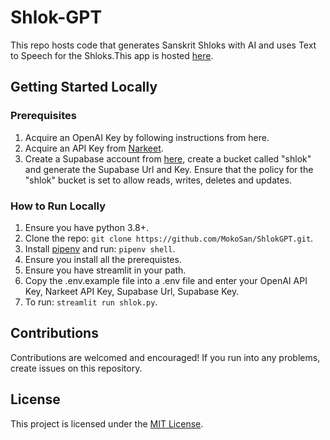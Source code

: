 # Shlok-GPT

This repo hosts code that generates Sanskrit Shloks with AI and uses Text to Speech for the Shloks.This app is hosted [here](https://shlok-gpt.streamlit.app/).

## Getting Started Locally

### Prerequisites

1. Acquire an OpenAI Key by following instructions from here.
2. Acquire an API Key from [Narkeet](https://www.narakeet.com/).
3. Create a Supabase account from [here](https://supabase.com/), create a bucket called "shlok" and generate the Supabase Url and Key. Ensure that the policy for the "shlok" bucket is set to allow reads, writes, deletes and updates.

### How to Run Locally

1. Ensure you have python 3.8+.
2. Clone the repo: ``git clone https://github.com/MokoSan/ShlokGPT.git``.
3. Install [pipenv](https://pipenv.pypa.io/en/latest/) and run: ``pipenv shell``.
4. Ensure you install all the prerequistes.
4. Ensure you have streamlit in your path.
5. Copy the .env.example file into a .env file and enter your OpenAI API Key, Narkeet API Key, Supabase Url, Supabase Key.
6. To run: ``streamlit run shlok.py``.

## Contributions

Contributions are welcomed and encouraged! If you run into any problems, create issues on this repository.

## License

This project is licensed under the [MIT License](https://github.com/git/git-scm.com/blob/main/MIT-LICENSE.txt).